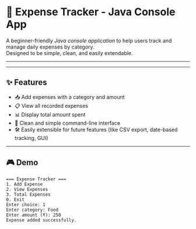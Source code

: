 # 💸 Expense Tracker - Java Console App


A beginner-friendly *Java console application* to help users track and manage daily expenses by category.  
Designed to be simple, clean, and easily extendable.

---


---

## ✨ Features

- 📥 Add expenses with a category and amount
- 📋 View all recorded expenses
- 📊 Display total amount spent
- 🧹 Clean and simple command-line interface
- 🛠 Easily extensible for future features (like CSV export, date-based tracking, GUI)

---

## 🎮 Demo

```plaintext
=== Expense Tracker ===
1. Add Expense
2. View Expenses
3. Total Expenses
0. Exit
Enter choice: 1
Enter category: Food
Enter amount (₹): 250
Expense added successfully.
